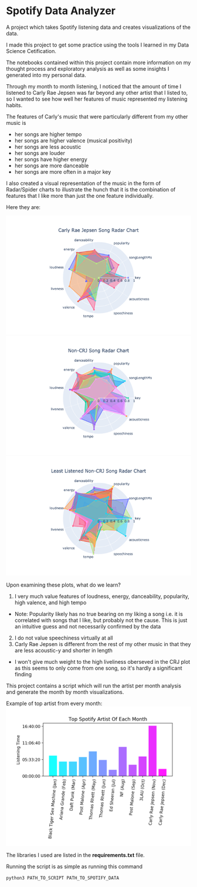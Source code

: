 # Spotify Data Analyzer
A project which takes Spotify listening data and creates visualizations of the data. 

I made this project to get some practice using the tools I learned in my Data Science Cetification.

The notebooks contained within this project contain more information on my thought process and exploratory analysis as well as some insights I generated into my personal data.

Through my month to month listening, I noticed that the amount of time I listened to Carly Rae Jepsen was far beyond any other artist that I listed to, so I wanted to see how well her features of music represented my listening habits.

The features of Carly's music that were particularly different from my other music is

* her songs are higher tempo
* her songs are higher valence (musical positivity)
* her songs are less acoustic
* her songs are louder
* her songs have higher energy
* her songs are more danceable
* her songs are more often in a major key

I also created a visual representation of the music in the form of Radar/Spider charts to illustrate the hunch that it is the combination of features that I like more than just the one feature individually.

Here they are:
 
![Carly Rae Jepsen Song Chart](https://github.com/dalcantara7/spotify_data_analyzer/blob/master/Images/crj.png)
![Non-Carly Rae Jepsen Song Chart](https://github.com/dalcantara7/spotify_data_analyzer/blob/master/Images/non-crj.png)
![Least Listened Non-Carly Rae Jepsen Song Chart](https://github.com/dalcantara7/spotify_data_analyzer/blob/master/Images/least%20non-crj.png)

Upon examining these plots, what do we learn?

1. I very much value features of loudness, energy, danceability, popularity, high valence, and high tempo
* Note: Popularity likely has no true bearing on my liking a song i.e. it is correlated with songs that I like, but probably not the cause. This is just an intuitive guess and not necessarily confirmed by the data
2. I do not value speechiness virtually at all
3. Carly Rae Jepsen is different from the rest of my other music in that they are less acoustic-y and shorter in length
* I won't give much weight to the high liveliness oberseved in the CRJ plot as this seems to only come from one song, so it's hardly a significant finding


This project contains a script which will run the artist per month analysis and generate the month by month visualizations. 

Example of top artist from every month:
![top artist every month](https://github.com/dalcantara7/spotify_data_analyzer/blob/master/Images/Top%20Spotify%20Artists%20of%20Each%20Month.png)

The libraries I used are listed in the __requirements.txt__ file.

Running the script is as simple as running this command 
``` 
python3 PATH_TO_SCRIPT PATH_TO_SPOTIFY_DATA
``` 


